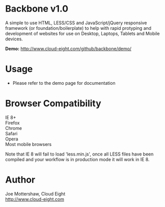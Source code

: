 Backbone v1.0
=============

A simple to use HTML, LESS/CSS and JavaScript/jQuery responsive framework (or foundation/boilerplate) to help with rapid protyping and development of websites for use on Desktop, Laptops, Tablets and Mobile devices.

**Demo:** http://www.cloud-eight.com/github/backbone/demo/


Usage
======

  <ul>
    <li>Please refer to the demo page for documentation</li>
  </ul>


Browser Compatibility
=====================

IE 8+<br />
Firefox<br />
Chrome<br />
Safari<br />
Opera<br />
Most mobile browsers

Note that IE 8 will fail to load 'less.min.js', once all LESS files have been compiled and your workflow is in production mode it will work in IE 8.


Author
======

Joe Mottershaw, Cloud Eight<br />
http://www.cloud-eight.com
